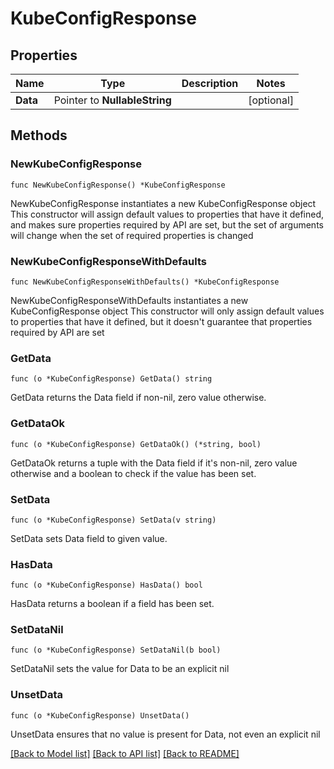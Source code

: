 # KubeConfigResponse

## Properties

Name | Type | Description | Notes
------------ | ------------- | ------------- | -------------
**Data** | Pointer to **NullableString** |  | [optional] 

## Methods

### NewKubeConfigResponse

`func NewKubeConfigResponse() *KubeConfigResponse`

NewKubeConfigResponse instantiates a new KubeConfigResponse object
This constructor will assign default values to properties that have it defined,
and makes sure properties required by API are set, but the set of arguments
will change when the set of required properties is changed

### NewKubeConfigResponseWithDefaults

`func NewKubeConfigResponseWithDefaults() *KubeConfigResponse`

NewKubeConfigResponseWithDefaults instantiates a new KubeConfigResponse object
This constructor will only assign default values to properties that have it defined,
but it doesn't guarantee that properties required by API are set

### GetData

`func (o *KubeConfigResponse) GetData() string`

GetData returns the Data field if non-nil, zero value otherwise.

### GetDataOk

`func (o *KubeConfigResponse) GetDataOk() (*string, bool)`

GetDataOk returns a tuple with the Data field if it's non-nil, zero value otherwise
and a boolean to check if the value has been set.

### SetData

`func (o *KubeConfigResponse) SetData(v string)`

SetData sets Data field to given value.

### HasData

`func (o *KubeConfigResponse) HasData() bool`

HasData returns a boolean if a field has been set.

### SetDataNil

`func (o *KubeConfigResponse) SetDataNil(b bool)`

 SetDataNil sets the value for Data to be an explicit nil

### UnsetData
`func (o *KubeConfigResponse) UnsetData()`

UnsetData ensures that no value is present for Data, not even an explicit nil

[[Back to Model list]](../README.md#documentation-for-models) [[Back to API list]](../README.md#documentation-for-api-endpoints) [[Back to README]](../README.md)


